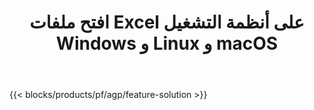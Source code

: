 ﻿---
title: افتح ملفات Excel على أنظمة التشغيل Windows و Linux و macOS 
url: /ar/unlock
description: تطبيق مجاني وواجهات برمجة تطبيقات لإزالة الحماية من ملفات XLS و XLSX و ODS
---
{{< blocks/products/pf/agp/feature-solution >}} 

